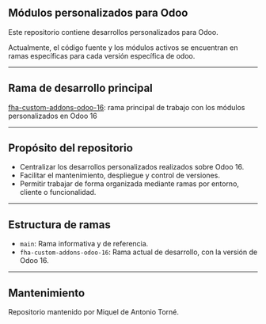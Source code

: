 ## Módulos personalizados para Odoo

Este repositorio contiene desarrollos personalizados para Odoo.

Actualmente, el código fuente y los módulos activos se encuentran en ramas específicas para cada versión específica de odoo.

---

## Rama de desarrollo principal

[fha-custom-addons-odoo-16](https://github.com/tu-usuario/tu-repo/tree/fha-custom-addons-odoo-16): rama principal de trabajo con los módulos personalizados en Odoo 16

---

## Propósito del repositorio

- Centralizar los desarrollos personalizados realizados sobre Odoo 16.
- Facilitar el mantenimiento, despliegue y control de versiones.
- Permitir trabajar de forma organizada mediante ramas por entorno, cliente o funcionalidad.

---

##  Estructura de ramas

- `main`: Rama informativa y de referencia.
- `fha-custom-addons-odoo-16`: Rama actual de desarrollo, con la versión de Odoo 16.
---

## Mantenimiento

Repositorio mantenido por Miquel de Antonio Torné.

